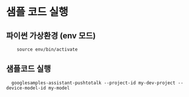 # 샘플 코드 실행

## 파이썬 가상환경 (env 모드)
        source env/bin/activate
  
## 샘플코드 실행  
      googlesamples-assistant-pushtotalk --project-id my-dev-project --device-model-id my-model

